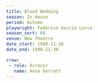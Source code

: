 ```yaml
---
title: Blood Wedding
season: In House
period: Autumn
playwright: Federico García Lorca
season_sort: 60
venue: New Theatre
date_start: 1998-11-28
date_end: 1998-11-30

crew:
 - role: Direcor
   name: Anna Gerratt
---
```



